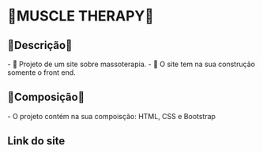 <h1>💪MUSCLE THERAPY💪</h1> 
<h2>🦾Descrição🦾</h2>
<p>
- 💬 Projeto de um site sobre massoterapia. 
- 💬 O site tem na sua construção somente o front end.
</p>

<h2>🦾Composição🦾</h2>
<p>
- O projeto contém na sua compoisção: HTML, CSS e Bootstrap
</p>

<h2>Link do site</h2>
<p>
 
</p>
